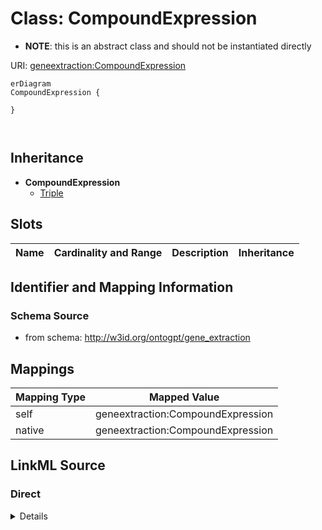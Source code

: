 

# Class: CompoundExpression


* __NOTE__: this is an abstract class and should not be instantiated directly


URI: [geneextraction:CompoundExpression](http://w3id.org/ontogpt/gene_extractionCompoundExpression)



```mermaid
erDiagram
CompoundExpression {

}



```




## Inheritance
* **CompoundExpression**
    * [Triple](Triple.md)



## Slots

| Name | Cardinality and Range | Description | Inheritance |
| ---  | --- | --- | --- |









## Identifier and Mapping Information







### Schema Source


* from schema: http://w3id.org/ontogpt/gene_extraction




## Mappings

| Mapping Type | Mapped Value |
| ---  | ---  |
| self | geneextraction:CompoundExpression |
| native | geneextraction:CompoundExpression |







## LinkML Source

<!-- TODO: investigate https://stackoverflow.com/questions/37606292/how-to-create-tabbed-code-blocks-in-mkdocs-or-sphinx -->

### Direct

<details>
```yaml
name: CompoundExpression
from_schema: http://w3id.org/ontogpt/gene_extraction
abstract: true

```
</details>

### Induced

<details>
```yaml
name: CompoundExpression
from_schema: http://w3id.org/ontogpt/gene_extraction
abstract: true

```
</details>
